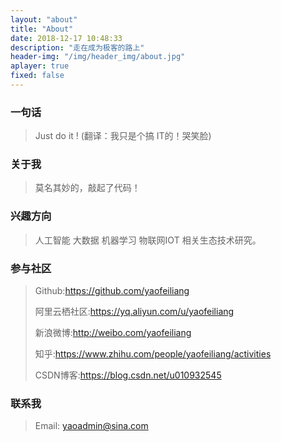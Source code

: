 ```yaml
---
layout: "about"
title: "About"
date: 2018-12-17 10:48:33
description: "走在成为极客的路上"
header-img: "/img/header_img/about.jpg"
aplayer: true
fixed: false
---
```


### 一句话

>Just do it !    (翻译：我只是个搞 IT的！哭笑脸)

### 关于我

>莫名其妙的，敲起了代码！

### 兴趣方向

> 人工智能 大数据 机器学习 物联网IOT  相关生态技术研究。

### 参与社区


 > Github:https://github.com/yaofeiliang
 >
 > 阿里云栖社区:https://yq.aliyun.com/u/yaofeiliang
 >
 > 新浪微博:http://weibo.com/yaofeiliang
 >
 > 知乎:https://www.zhihu.com/people/yaofeiliang/activities
 >
 > CSDN博客:https://blog.csdn.net/u010932545
 >


### 联系我

> Email: yaoadmin@sina.com

